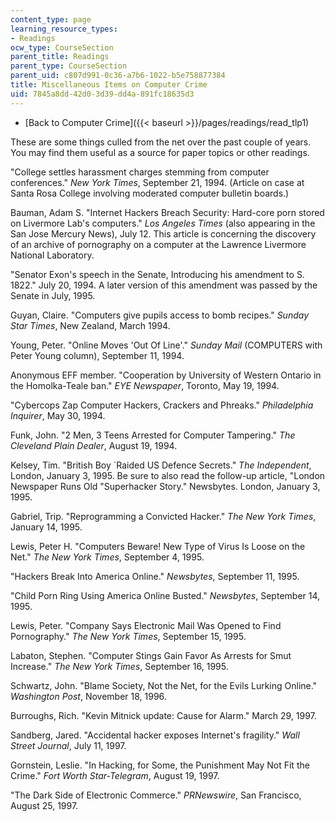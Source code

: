 ```yaml
---
content_type: page
learning_resource_types:
- Readings
ocw_type: CourseSection
parent_title: Readings
parent_type: CourseSection
parent_uid: c807d991-0c36-a7b6-1022-b5e758877384
title: Miscellaneous Items on Computer Crime
uid: 7845a8dd-42d0-3d39-dd4a-891fc18635d3
---
```


*   [Back to Computer Crime]({{< baseurl >}}/pages/readings/read_tlp1)

These are some things culled from the net over the past couple of years. You may find them useful as a source for paper topics or other readings.

"College settles harassment charges stemming from computer conferences." _New York Times_, September 21, 1994. (Article on case at Santa Rosa College involving moderated computer bulletin boards.)

Bauman, Adam S. "Internet Hackers Breach Security: Hard-core porn stored on Livermore Lab's computers." _Los Angeles Times_ (also appearing in the San Jose Mercury News), July 12. This article is concerning the discovery of an archive of pornography on a computer at the Lawrence Livermore National Laboratory.

"Senator Exon's speech in the Senate, Introducing his amendment to S. 1822." July 20, 1994. A later version of this amendment was passed by the Senate in July, 1995.

Guyan, Claire. "Computers give pupils access to bomb recipes." _Sunday Star Times_, New Zealand, March 1994.

Young, Peter. "Online Moves 'Out Of Line'." _Sunday Mail_ (COMPUTERS with Peter Young column), September 11, 1994.

Anonymous EFF member. "Cooperation by University of Western Ontario in the Homolka-Teale ban." _EYE Newspaper_, Toronto, May 19, 1994.

"Cybercops Zap Computer Hackers, Crackers and Phreaks." _Philadelphia Inquirer_, May 30, 1994.

Funk, John. "2 Men, 3 Teens Arrested for Computer Tampering." _The Cleveland Plain Dealer_, August 19, 1994.

Kelsey, Tim. "British Boy &grave;Raided US Defence Secrets." _The Independent_, London, January 3, 1995. Be sure to also read the follow-up article, "London Newspaper Runs Old "Superhacker Story." Newsbytes. London, January 3, 1995.

Gabriel, Trip. "Reprogramming a Convicted Hacker." _The_ _New York Times_, January 14, 1995.

Lewis, Peter H. "Computers Beware! New Type of Virus Is Loose on the Net." _The New York Times_, September 4, 1995.

"Hackers Break Into America Online." _Newsbytes_, September 11, 1995.

"Child Porn Ring Using America Online Busted." _Newsbytes_, September 14, 1995.

Lewis, Peter. "Company Says Electronic Mail Was Opened to Find Pornography." _The New York Times_, September 15, 1995.

Labaton, Stephen. "Computer Stings Gain Favor As Arrests for Smut Increase." _The New York Times_, September 16, 1995.

Schwartz, John. "Blame Society, Not the Net, for the Evils Lurking Online." _Washington Post_, November 18, 1996.

Burroughs, Rich. "Kevin Mitnick update: Cause for Alarm." March 29, 1997.

Sandberg, Jared. "Accidental hacker exposes Internet's fragility." _Wall Street Journal_, July 11, 1997.

Gornstein, Leslie. "In Hacking, for Some, the Punishment May Not Fit the Crime." _Fort Worth Star-Telegram_, August 19, 1997.

"The Dark Side of Electronic Commerce." _PRNewswire_, San Francisco, August 25, 1997.